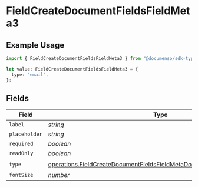 # FieldCreateDocumentFieldsFieldMeta3

## Example Usage

```typescript
import { FieldCreateDocumentFieldsFieldMeta3 } from "@documenso/sdk-typescript/models/operations";

let value: FieldCreateDocumentFieldsFieldMeta3 = {
  type: "email",
};
```

## Fields

| Field                                                                                                                                                                | Type                                                                                                                                                                 | Required                                                                                                                                                             | Description                                                                                                                                                          |
| -------------------------------------------------------------------------------------------------------------------------------------------------------------------- | -------------------------------------------------------------------------------------------------------------------------------------------------------------------- | -------------------------------------------------------------------------------------------------------------------------------------------------------------------- | -------------------------------------------------------------------------------------------------------------------------------------------------------------------- |
| `label`                                                                                                                                                              | *string*                                                                                                                                                             | :heavy_minus_sign:                                                                                                                                                   | N/A                                                                                                                                                                  |
| `placeholder`                                                                                                                                                        | *string*                                                                                                                                                             | :heavy_minus_sign:                                                                                                                                                   | N/A                                                                                                                                                                  |
| `required`                                                                                                                                                           | *boolean*                                                                                                                                                            | :heavy_minus_sign:                                                                                                                                                   | N/A                                                                                                                                                                  |
| `readOnly`                                                                                                                                                           | *boolean*                                                                                                                                                            | :heavy_minus_sign:                                                                                                                                                   | N/A                                                                                                                                                                  |
| `type`                                                                                                                                                               | [operations.FieldCreateDocumentFieldsFieldMetaDocumentsFieldsResponseType](../../models/operations/fieldcreatedocumentfieldsfieldmetadocumentsfieldsresponsetype.md) | :heavy_check_mark:                                                                                                                                                   | N/A                                                                                                                                                                  |
| `fontSize`                                                                                                                                                           | *number*                                                                                                                                                             | :heavy_minus_sign:                                                                                                                                                   | N/A                                                                                                                                                                  |